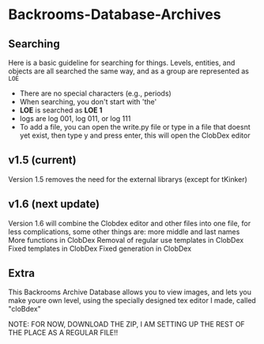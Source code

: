 # Backrooms-Database-Archives
## Searching
Here is a basic guideline for searching for things. Levels, entities, and objects are all searched the same way, and as a group are represented as `LOE`
* There are no special characters (e.g., periods)
* When searching, you don't start with 'the'
* __LOE__ is searched as __LOE 1__
* logs are log 001, log 011, or log 111
* To add a file, you can open the write.py file or type in a file that doesnt yet exist, then type y and press enter, this will open the ClobDex editor

## v1.5 (current)
Version 1.5 removes the need for the external librarys (except for tKinker)

## v1.6 (next update)
Version 1.6 will combine the Clobdex editor and other files into one file, for less complications, some other things are:
more middle and last names
More functions in ClobDex
Removal of regular use templates in ClobDex
Fixed templates in ClobDex
Fixed generation in ClobDex

## Extra
This Backrooms Archive Database allows you to view images, and lets you make youre own level, using the specially designed tex editor I made, called "cloBdex"

NOTE: FOR NOW, DOWNLOAD THE ZIP, I AM SETTING UP THE REST OF THE PLACE AS A REGULAR FILE!!
